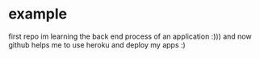 # example
first repo
im learning the back end process of an application :))) and now github helps me to use heroku and deploy my apps :)
